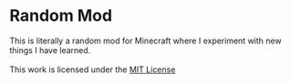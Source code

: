 # Random Mod
This is literally a random mod for Minecraft where I experiment with new things I have learned.  
<br>
This work is licensed under the <a rel="license" href="http://opensource.org/licenses/MIT">MIT License</a>
